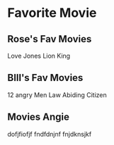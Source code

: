 # Favorite Movie
## Rose's Fav Movies
Love Jones
Lion King

## BIll's Fav Movies
12 angry Men
Law Abiding Citizen

## Movies Angie
dofjfiofjf
fndfdnjnf
fnjdknsjkf